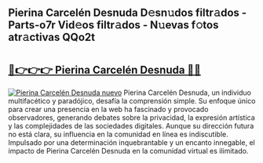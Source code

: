 ## Pierina Carcelén Desnuda D𝚎sn𝚞dos filtr𝚊dos - Parts-o7r Vid𝚎os filtr𝚊dos - N𝚞evas f𝚘tos atr𝚊ctivas QQo2t

# <h2><a href="http://mb6kbn9.tromn.icu/?c=Pierina+Carcel%c3%a9n+Desnuda">🔗👉👉👉 Pierina Carcelén Desnuda 🔗🔗</a></h2>

[![Pierina Carcelén Desnuda nuevo](https://i.imgur.com/pEAQMta.gif)](http://mb6kbn9.tromn.icu/?c=Pierina+Carcel%c3%a9n+Desnuda)
Pierina Carcelén Desnuda, un individuo multifacético y paradójico, desafía la comprensión simple. Su enfoque único para crear una presencia en la web ha fascinado y provocado observadores, generando debates sobre la privacidad, la expresión artística y las complejidades de las sociedades digitales. Aunque su dirección futura no está clara, su influencia en la comunidad en línea es indiscutible. Impulsado por una determinación inquebrantable y un encanto innegable, el impacto de Pierina Carcelén Desnuda en la comunidad virtual es ilimitado.
